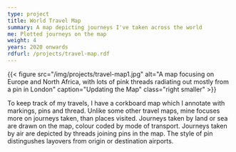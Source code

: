 ```yaml
---
type: project
title: World Travel Map
summary: A map depicting journeys I've taken across the world
me: Plotted journeys on the map
weight: 4
years: 2020 onwards
rdfurl: /projects/travel-map.rdf
---
```



{{< figure src="/img/projects/travel-map1.jpg" alt="A map focusing on Europe and North Africa, with lots of pink threads radiating out mostly from a pin in London" caption="Updating the Map" class="right smaller" >}}

To keep track of my travels, I have a corkboard map which I annotate with markings, pins and thread.  Unlike some other travel maps, mine focuses more on journeys taken, than places visited.  Journeys taken by land or sea are drawn on the map, colour coded by mode of transport.  Journeys taken by air are depicted by threads joining pins in the map.  The style of pin distingushes layovers from origin or destination airports.